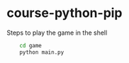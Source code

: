 # course-python-pip

Steps to play the game in the shell

```sh
    cd game
    python main.py
```

